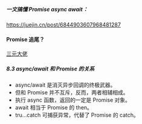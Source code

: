 ##### 一文搞懂 Promise async await：

https://juejin.cn/post/6844903607968481287

#### Promise 追尾？
[三元大佬](https://juejin.cn/post/6844904004007247880#heading-36)

##### 8.3 async/await 和 Promise 的关系

- async/await 是消灭异步回调的终极武器。
- 但和 Promise 并不互斥，反而，两者相辅相成。
- 执行 async 函数，返回的一定是 Promise 对象。
- await 相当于 Promise 的 then。
- tru...catch 可捕获异常，代替了 Promise 的 catch。